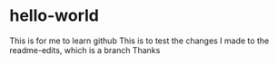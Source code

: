 # hello-world
This is for me to learn github
This is to test the changes I made to the readme-edits, which is a branch
Thanks
